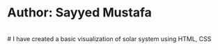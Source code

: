 # Author: Sayyed Mustafa
<br>
# I have created a basic visualization of solar system using HTML, CSS
